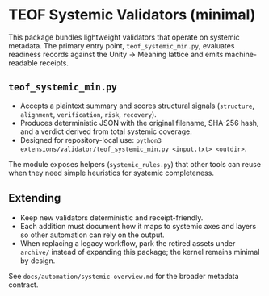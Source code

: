# TEOF Systemic Validators (minimal)

This package bundles lightweight validators that operate on systemic metadata.
The primary entry point, `teof_systemic_min.py`, evaluates readiness records
against the Unity → Meaning lattice and emits machine-readable receipts.

## `teof_systemic_min.py`

- Accepts a plaintext summary and scores structural signals (`structure`,
  `alignment`, `verification`, `risk`, `recovery`).
- Produces deterministic JSON with the original filename, SHA-256 hash, and a
  verdict derived from total systemic coverage.
- Designed for repository-local use: `python3 extensions/validator/teof_systemic_min.py <input.txt> <outdir>`.

The module exposes helpers (`systemic_rules.py`) that other tools can reuse when
they need simple heuristics for systemic completeness.

## Extending

- Keep new validators deterministic and receipt-friendly.
- Each addition must document how it maps to systemic axes and layers so other
  automation can rely on the output.
- When replacing a legacy workflow, park the retired assets under `archive/`
  instead of expanding this package; the kernel remains minimal by design.

See `docs/automation/systemic-overview.md` for the broader metadata contract.
